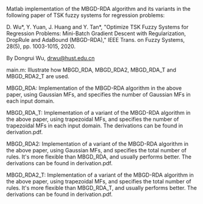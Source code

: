 Matlab implementation of the MBGD-RDA algorithm and its variants in the following paper of TSK fuzzy systems for regression problems:

D. Wu*, Y. Yuan, J. Huang and Y. Tan*, "Optimize TSK Fuzzy Systems for Regression Problems: Mini-Batch Gradient Descent with Regularization, DropRule and AdaBound (MBGD-RDA)," IEEE Trans. on Fuzzy Systems, 28(5), pp. 1003-1015, 2020.

By Dongrui Wu, drwu@hust.edu.cn

main.m: Illustrate how MBGD_RDA, MBGD_RDA2, MBGD_RDA_T and MBGD_RDA2_T are used.

MBGD_RDA: Implementation of the MBGD-RDA algorithm in the above paper, using Gaussian MFs, and specifies the number of Gaussian MFs in each input domain.

MBGD_RDA_T: Implementation of a variant of the MBGD-RDA algorithm in the above paper, using trapezoidal MFs, and specifies the number of trapezoidal MFs in each input domain. The derivations can be found in derivation.pdf.

MBGD_RDA2: Implementation of a variant of the MBGD-RDA algorithm in the above paper, using Gaussian MFs, and specifies the total number of rules. It's more flexible than MBGD_RDA, and usually performs better. The derivations can be found in derivation.pdf.

MBGD_RDA2_T: Implementation of a variant of the MBGD-RDA algorithm in the above paper, using trapezoidal MFs, and specifies the total number of rules. It's more flexible than MBGD_RDA_T, and usually performs better. The derivations can be found in derivation.pdf.
